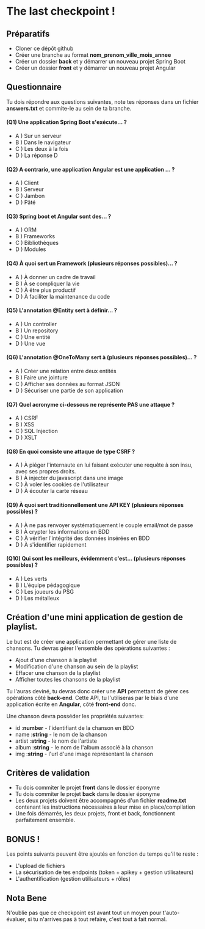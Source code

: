 # The last checkpoint ! 


## Préparatifs


- Cloner ce dépôt github 
- Créer une branche au format **nom_prenom_ville_mois_annee**
- Créer un dossier **back** et y démarrer un nouveau projet Spring Boot 
- Créer un dossier **front** et y démarrer un nouveau projet Angular


## Questionnaire 


Tu dois répondre aux questions suivantes, note tes réponses dans un fichier **answers.txt** et commite-le au sein de ta branche. 


#### (Q1) Une application Spring Boot s'exécute... ?  


- A ) Sur un serveur 
- B ) Dans le navigateur 
- C ) Les deux à la fois 
- D ) La réponse D 


#### (Q2) A contrario, une application Angular est une application ... ?


- A ) Client
- B ) Serveur
- C ) Jambon 
- D ) Pâté 


#### (Q3) Spring boot et Angular sont des... ?


- A ) ORM
- B ) Frameworks
- C ) Bibliothèques
- D ) Modules


#### (Q4) À quoi sert un Framework (plusieurs réponses possibles)... ? 


- A ) À donner un cadre de travail
- B ) À se compliquer la vie
- C ) À être plus productif
- D ) À faciliter la maintenance du code


#### (Q5) L'annotation @Entity sert à définir... ? 


- A ) Un controller
- B ) Un repository
- C ) Une entité
- D ) Une vue


#### (Q6) L'annotation @OneToMany sert à (plusieurs réponses possibles)... ? 


- A ) Créer une relation entre deux entités 
- B ) Faire une jointure 
- C ) Afficher ses données au format JSON
- D ) Sécuriser une partie de son application


#### (Q7) Quel acronyme ci-dessous ne représente PAS une attaque ? 


- A ) CSRF
- B ) XSS
- C ) SQL Injection
- D ) XSLT


#### (Q8) En quoi consiste une attaque de type CSRF ? 


- A ) À piéger l'internaute en lui faisant exécuter une requête à son insu, avec ses propres droits.
- B ) À injecter du javascript dans une image
- C ) À voler les cookies de l'utilisateur
- D ) À écouter la carte réseau


#### (Q9) À quoi sert traditionnellement une API KEY (plusieurs réponses possibles) ? 


- A ) À ne pas renvoyer systématiquement le couple email/mot de passe
- B ) À crypter les informations en BDD
- C ) À vérifier l'intégrité des données insérées en BDD
- D ) À s'identifier rapidement


#### (Q10) Qui sont les meilleurs, évidemment c'est... (plusieurs réponses possibles) ? 


- A ) Les verts
- B ) L'équipe pédagogique 
- C ) Les joueurs du PSG
- D ) Les métalleux


## Création d'une mini application de gestion de playlist.


Le but est de créer une application permettant de gérer une liste de chansons. Tu devras gérer l'ensemble des opérations suivantes : 


- Ajout d'une chanson à la playlist
- Modification d'une chanson au sein de la playlist
- Effacer une chanson de la playlist
- Afficher toutes les chansons de la playlist


Tu l'auras deviné, tu devras donc créer une **API** permettant de gérer ces opérations côté **back-end**. Cette API, tu l'utiliseras par le biais d'une application écrite en **Angular**, côté **front-end** donc. 


Une chanson devra posséder les propriétés suivantes: 


- id :**number** - l'identifiant de la chanson en BDD
- name :**string** - le nom de la chanson
- artist :**string** - le nom de l'artiste 
- album :**string** - le nom de l'album associé à la chanson
- img :**string** - l'url d'une image représentant la chanson


## Critères de validation 


- Tu dois commiter le projet **front** dans le dossier éponyme
- Tu dois commiter le projet **back** dans le dossier éponyme
- Les deux projets doivent être accompagnés d'un fichier **readme.txt** contenant les instructions nécessaires à leur mise en place/compilation
- Une fois démarrés, les deux projets, front et back, fonctionnent parfaitement ensemble. 


## BONUS !
Les points suivants peuvent être ajoutés en fonction du temps qu'il te reste : 


- L'upload de fichiers 
- La sécurisation de tes endpoints (token + apikey + gestion utilisateurs)
- L'authentification (gestion utilisateurs + rôles)




## Nota Bene 
N'oublie pas que ce checkpoint est avant tout un moyen pour t'auto-évaluer, si tu n'arrives pas à tout refaire, c'est tout à fait normal.
